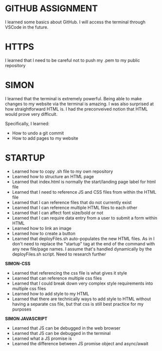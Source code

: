 
# **GITHUB ASSIGNMENT**
I learned some basics about GitHub. I will access the terminal through VSCode in the future.

# **HTTPS**
I learned that I need to be careful not to push my .pem to my public repository

# **SIMON**
I learned that the terminal is extremely powerful. Being able to make changes to my website via the terminal is amazing. I was also surprised at how straightforward HTML is. I had the preconveived notion that HTML would prove very difficult.

Specifically, I learned:
- How to undo a git commit
- How to add pages to my website

# **STARTUP**
- Learned how to copy .sh file to my own repository
- Learned how to structure an HTML page
- Learned that index.html is normally the start/landing page label for html file
- Learned that I need to reference JS and CSS files from within the HTML file
- Learned that I can reference files that do not currently exist
- Learned that I can reference multiple HTML files to each other
- Learned that I can affect font size/bold or not 
- Learned that I can require data entry from a user to submit a form within HTML
- Learned how to link an image
- Learned how to create a button
- Learned that deployFiles.sh auto-populates the new HTML files. As in I don't need to replace the "startup" tag at the end of the command with any new file/page names. I assume that's handled dynamically by the deployFiles.sh script. Need to research further

**SIMON-CSS**
- Learned that referencing the css file is what gives it style
- Learned that can reference multiple css files
- Learned that I could break down very complex style requirements into multiple css files 
- Learned how to add style to my HTML
- Learned that there are technically ways to add style to HTML without having a separate css file, but that css is still best practice for my purposes

**SIMON JAVASCRIPT**
- Learned that JS can be debugged in the web browser
- Learned that JS can be debugged in the terminal
- Learned what a JS promise is
- Learned the difference between JS promise object and async/await